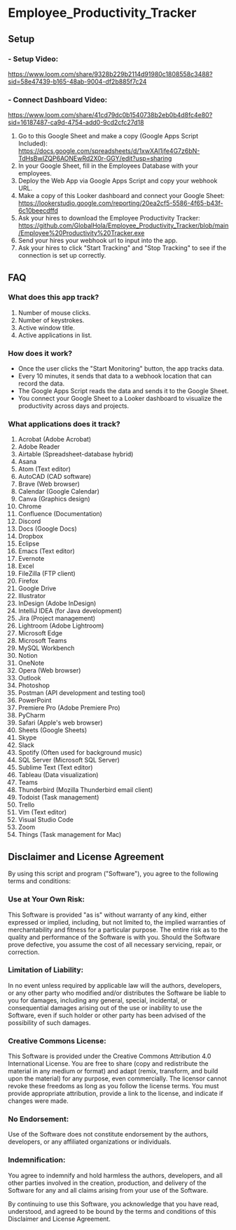 # Employee_Productivity_Tracker

## Setup
### - Setup Video: 
https://www.loom.com/share/9328b229b2114d91980c1808558c3488?sid=58e47439-b165-48ab-9004-df2b885f7c24
### - Connect Dashboard Video: 
https://www.loom.com/share/41cd79dc0b1540738b2eb0b4d8fc4e80?sid=16187487-ca9d-4754-add0-9cd2cfc27d18
1. Go to this Google Sheet and make a copy (Google Apps Script Included): https://docs.google.com/spreadsheets/d/1xwXAl1jfe4G7z6bN-TdHsBwIZQP6AONEwRd2X0r-GGY/edit?usp=sharing
2. In your Google Sheet, fill in the Employees Database with your employees.
3. Deploy the Web App via Google Apps Script and copy your webhook URL.
4. Make a copy of this Looker dashboard and connect your Google Sheet: https://lookerstudio.google.com/reporting/20ea2cf5-5586-4f65-b43f-6c10beecdffd
5. Ask your hires to download the Employee Productivity Tracker: https://github.com/GlobalHola/Employee_Productivity_Tracker/blob/main/Employee%20Productivity%20Tracker.exe
6. Send your hires your webhook url to input into the app.
7. Ask your hires to click "Start Tracking" and "Stop Tracking" to see if the connection is set up correctly.

## FAQ
### What does this app track?
1. Number of mouse clicks.
2. Number of keystrokes.
3. Active window title.
4. Active applications in list.

### How does it work?
- Once the user clicks the "Start Monitoring" button, the app tracks data.
- Every 10 minutes, it sends that data to a webhook location that can record the data.
- The Google Apps Script reads the data and sends it to the Google Sheet.
- You connect your Google Sheet to a Looker dashboard to visualize the productivity across days and projects.

### What applications does it track?
1. Acrobat (Adobe Acrobat)
2. Adobe Reader
3. Airtable (Spreadsheet-database hybrid)
4. Asana
5. Atom (Text editor)
6. AutoCAD (CAD software)
7. Brave (Web browser)
8. Calendar (Google Calendar)
9. Canva (Graphics design)
10. Chrome
11. Confluence (Documentation)
12. Discord
13. Docs (Google Docs)
14. Dropbox
15. Eclipse
16. Emacs (Text editor)
17. Evernote
18. Excel
19. FileZilla (FTP client)
20. Firefox
21. Google Drive
22. Illustrator
23. InDesign (Adobe InDesign)
24. IntelliJ IDEA (for Java development)
25. Jira (Project management)
26. Lightroom (Adobe Lightroom)
27. Microsoft Edge
28. Microsoft Teams
29. MySQL Workbench
30. Notion
31. OneNote
32. Opera (Web browser)
33. Outlook
34. Photoshop
35. Postman (API development and testing tool)
36. PowerPoint
37. Premiere Pro (Adobe Premiere Pro)
38. PyCharm
39. Safari (Apple's web browser)
40. Sheets (Google Sheets)
41. Skype
42. Slack
43. Spotify (Often used for background music)
44. SQL Server (Microsoft SQL Server)
45. Sublime Text (Text editor)
46. Tableau (Data visualization)
47. Teams
48. Thunderbird (Mozilla Thunderbird email client)
49. Todoist (Task management)
50. Trello
51. Vim (Text editor)
52. Visual Studio Code
53. Zoom
54. Things (Task management for Mac)


## Disclaimer and License Agreement

By using this script and program ("Software"), you agree to the following terms and conditions:
### Use at Your Own Risk: 
This Software is provided "as is" without warranty of any kind, either expressed or implied, including, but not limited to, the implied warranties of merchantability and fitness for a particular purpose. The entire risk as to the quality and performance of the Software is with you. Should the Software prove defective, you assume the cost of all necessary servicing, repair, or correction.
### Limitation of Liability: 
In no event unless required by applicable law will the authors, developers, or any other party who modified and/or distributes the Software be liable to you for damages, including any general, special, incidental, or consequential damages arising out of the use or inability to use the Software, even if such holder or other party has been advised of the possibility of such damages.
### Creative Commons License: 
This Software is provided under the Creative Commons Attribution 4.0 International License. You are free to share (copy and redistribute the material in any medium or format) and adapt (remix, transform, and build upon the material) for any purpose, even commercially. The licensor cannot revoke these freedoms as long as you follow the license terms. You must provide appropriate attribution, provide a link to the license, and indicate if changes were made.
### No Endorsement: 
Use of the Software does not constitute endorsement by the authors, developers, or any affiliated organizations or individuals.
### Indemnification: 
You agree to indemnify and hold harmless the authors, developers, and all other parties involved in the creation, production, and delivery of the Software for any and all claims arising from your use of the Software.

By continuing to use this Software, you acknowledge that you have read, understood, and agreed to be bound by the terms and conditions of this Disclaimer and License Agreement.

